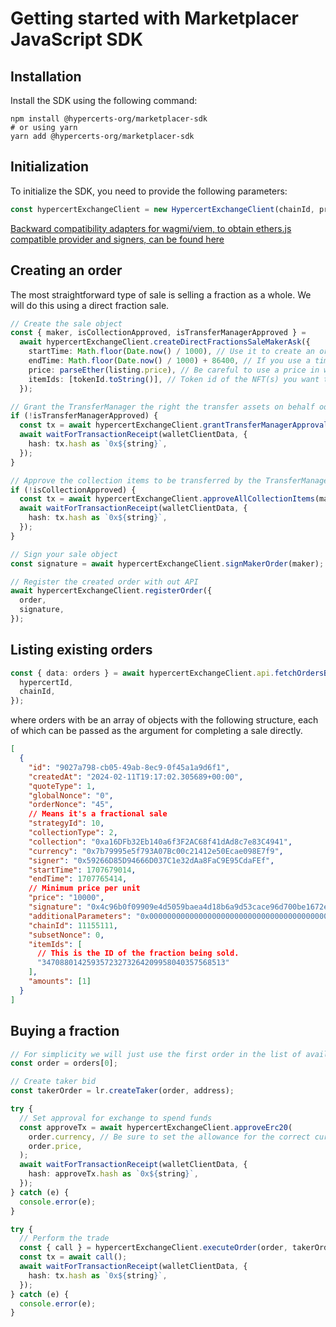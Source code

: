 # Getting started with Marketplacer JavaScript SDK

## Installation

Install the SDK using the following command:

```
npm install @hypercerts-org/marketplacer-sdk
# or using yarn
yarn add @hypercerts-org/marketplacer-sdk
```

## Initialization

To initialize the SDK, you need to provide the following parameters:

```typescript
const hypercertExchangeClient = new HypercertExchangeClient(chainId, provider, signer);
```

[Backward compatibility adapters for wagmi/viem, to obtain ethers.js compatible provider and signers, can be found here](https://wagmi.sh/react/guides/ethers)

## Creating an order

The most straightforward type of sale is selling a fraction as a whole. 
We will do this using a direct fraction sale.

```typescript
// Create the sale object
const { maker, isCollectionApproved, isTransferManagerApproved } =
  await hypercertExchangeClient.createDirectFractionsSaleMakerAsk({
    startTime: Math.floor(Date.now() / 1000), // Use it to create an order that will be valid in the future (Optional, Default to now)
    endTime: Math.floor(Date.now() / 1000) + 86400, // If you use a timestamp in ms, the function will revert
    price: parseEther(listing.price), // Be careful to use a price in wei, this example is for 1 ETH
    itemIds: [tokenId.toString()], // Token id of the NFT(s) you want to sell, add several ids to create a bundle
  });

// Grant the TransferManager the right the transfer assets on behalf od the LooksRareProtocol
if (!isTransferManagerApproved) {
  const tx = await hypercertExchangeClient.grantTransferManagerApproval().call();
  await waitForTransactionReceipt(walletClientData, {
    hash: tx.hash as `0x${string}`,
  });
}

// Approve the collection items to be transferred by the TransferManager
if (!isCollectionApproved) {
  const tx = await hypercertExchangeClient.approveAllCollectionItems(maker.collection);
  await waitForTransactionReceipt(walletClientData, {
    hash: tx.hash as `0x${string}`,
  });
}

// Sign your sale object
const signature = await hypercertExchangeClient.signMakerOrder(maker);

// Register the created order with out API
await hypercertExchangeClient.registerOrder({
  order,
  signature,
});
```

## Listing existing orders

```typescript
const { data: orders } = await hypercertExchangeClient.api.fetchOrdersByHypercertId({
  hypercertId,
  chainId,
});
```

where orders with be an array of objects with the following structure, each of which can be passed as the argument for completing a sale directly.

```json lines
[
  {
    "id": "9027a798-cb05-49ab-8ec9-0f45a1a9d6f1",
    "createdAt": "2024-02-11T19:17:02.305689+00:00",
    "quoteType": 1,
    "globalNonce": "0",
    "orderNonce": "45",
    // Means it's a fractional sale
    "strategyId": 10,
    "collectionType": 2,
    "collection": "0xa16DFb32Eb140a6f3F2AC68f41dAd8c7e83C4941",
    "currency": "0x7b79995e5f793A07Bc00c21412e50Ecae098E7f9",
    "signer": "0x59266D85D94666D037C1e32dAa8FaC9E95CdaFEf",
    "startTime": 1707679014,
    "endTime": 1707765414,
    // Minimum price per unit
    "price": "10000",
    "signature": "0x4c96b0f09909e4d5059baea4d18b6a9d53cace96d700be1672e440db1ffac38c072fc1f18e8d59be91df76e0d55cb0e91e6bfc02bb9143cc16cdf62918299a981b",
    "additionalParameters": "0x0000000000000000000000000000000000000000000000000000000000000014000000000000000000000000000000000000000000000000000000000000006400000000000000000000000000000000000000000000000000000000000000140000000000000000000000000000000000000000000000000000000000000000",
    "chainId": 11155111,
    "subsetNonce": 0,
    "itemIds": [
      // This is the ID of the fraction being sold.
      "34708801425935723273264209958040357568513"
    ],
    "amounts": [1]
  }
]
```

## Buying a fraction

```typescript
// For simplicity we will just use the first order in the list of available orders
const order = orders[0];

// Create taker bid
const takerOrder = lr.createTaker(order, address);

try {
  // Set approval for exchange to spend funds
  const approveTx = await hypercertExchangeClient.approveErc20(
    order.currency, // Be sure to set the allowance for the correct currency
    order.price,
  );
  await waitForTransactionReceipt(walletClientData, {
    hash: approveTx.hash as `0x${string}`,
  });
} catch (e) {
  console.error(e);
}

try {
  // Perform the trade
  const { call } = hypercertExchangeClient.executeOrder(order, takerOrder, order.signature);
  const tx = await call();
  await waitForTransactionReceipt(walletClientData, {
    hash: tx.hash as `0x${string}`,
  });
} catch (e) {
  console.error(e);
}
```

